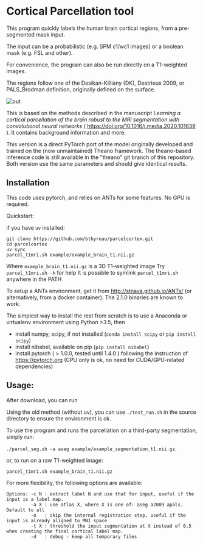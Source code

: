 # Cortical Parcellation tool

This program quickly labels the human brain cortical regions, from a pre-segmented mask input.

The input can be a probabilistic (e.g. SPM c1/wc1 images) or a boolean mask (e.g. FSL and other).

For convenience, the program can also be run directly on a T1-weighted images.

The regions follow one of the Desikan-Killiany (DK), Destrieux 2009, or PALS_Brodman definition, originally defined on the surface.


![out](https://user-images.githubusercontent.com/590921/52026767-609aa300-254c-11e9-8787-eb67f74f2f89.gif)


This is based on the methods described in the manuscript *Learning a cortical parcellation of the
brain robust to the MRI segmentation with convolutional neural networks* ( https://doi.org/10.1016/j.media.2020.101639 ). It contains background information and more.

This version is a direct PyTorch port of the model originally developed and trained on the (now unmaintained) Theano framework. The theano-based inference code is still available in the "theano" git branch of this repository. Both version use the same parameters and should give identical results.

## Installation
This code uses pytorch, and relies on ANTs for some features.
No GPU is required.

Quickstart:

if you have `uv` installed:

```
git clone https://github.com/bthyreau/parcelcortex.git
cd parcelcortex
uv sync
parcel_t1mri.sh example/example_brain_t1.nii.gz
```

Where `example_brain_t1.nii.gz` is a 3D T1-weighted image
Try `parcel_t1mri.sh -h` for help
It is possible to symlink `parcel_t1mri.sh` anywhere in the PATH


To setup a ANTs environment, get it from http://stnava.github.io/ANTs/ (or alternatively, from a docker container). The 2.1.0 binaries are known to work.

The simplest way to install the rest from scratch is to use a Anaconda or virtualenv environment using Python >3.5, then
* install numpy, scipy, if not installed (`conda install scipy` or `pip install scipy`)
* install nibabel, available on pip (`pip install nibabel`)
* install pytorch ( > 1.0.0, tested until 1.4.0 ) following the instruction of https://pytorch.org (CPU only is ok, no need for CUDA/GPU-related dependencies)



## Usage:
After download, you can run

Using the old method (without uv), you can use `./test_run.sh` in the source directory to ensure the environment is ok.

To use the program and runs the parcellation on a third-party segmentation, simply run:

`./parcel_seg.sh -a aseg example/example_segmentation_t1.nii.gz`.

or, to run on a raw T1-weighted image:

`parcel_t1mri.sh example_brain_t1.nii.gz`

For more flexibility, the following options are available:

```
Options: -c N : extract label N and use that for input, useful if the input is a label map.
         -a X : use atlas X, where X is one of: aseg a2009 apals. Default to all
         -n   : skip the internal registration step, useful if the input is already aligned to MNI space
         -t X : threshold the input segmentation at X instead of 0.5 when creating the final cortical label map.
         -d   : debug - keep all temporary files
```


